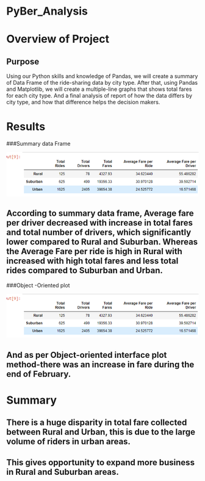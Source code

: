 # PyBer_Analysis
# Overview of Project
## Purpose
Using our Python skills and knowledge of Pandas, we will create a summary of Data Frame of the ride-sharing data by city type. After that, using Pandas and Matplotlib, we will create a multiple-line graphs that shows total fares for each city type. And a final analysis of report of how the data differs by city type, and how that difference helps the decision makers.
# Results
   ###Summary data Frame 
   
   ![Summary_Dataframe.png](analysis/Summary_Dataframe.png)
  

## According to summary data frame, Average fare per driver decreased with increase in total fares and total number of drivers, which significantly lower compared to Rural and Suburban. Whereas the Average Fare per ride is high in Rural with increased with high total fares and less total rides compared to Suburban and Urban.

 ###Object -Oriented plot
 
 ![Summary_Dataframe.png](analysis/Summary_Dataframe.png)




## And as per Object-oriented interface plot method-there was an increase in fare during the end of February.

# Summary

## There is a huge disparity in total fare collected between Rural and Urban, this is due to the large volume of riders in urban areas. 

## This gives opportunity to expand more business in Rural and Suburban areas.

